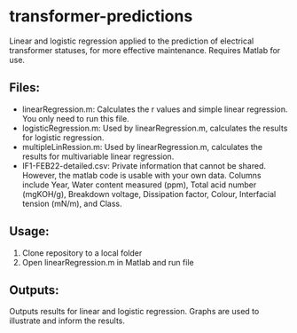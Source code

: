 # transformer-predictions
Linear and logistic regression applied to the prediction of electrical transformer statuses, for more effective maintenance. Requires Matlab for use.

## Files:
- linearRegression.m: Calculates the r values and simple linear regression. You only need to run this file.
- logisticRegression.m: Used by linearRegression.m, calculates the results for logistic regression.
- multipleLinRession.m: Used by linearRegression.m, calculates the results for multivariable linear regression.
- IF1-FEB22-detailed.csv: Private information that cannot be shared. However, the matlab code is usable with your own data. Columns include Year, Water content measured (ppm), Total acid number (mgKOH/g), Breakdown voltage, Dissipation factor, Colour, Interfacial tension (mN/m), and Class. 

## Usage:
1. Clone repository to a local folder
2. Open linearRegression.m in Matlab and run file

## Outputs:
Outputs results for linear and logistic regression. Graphs are used to illustrate and inform the results.